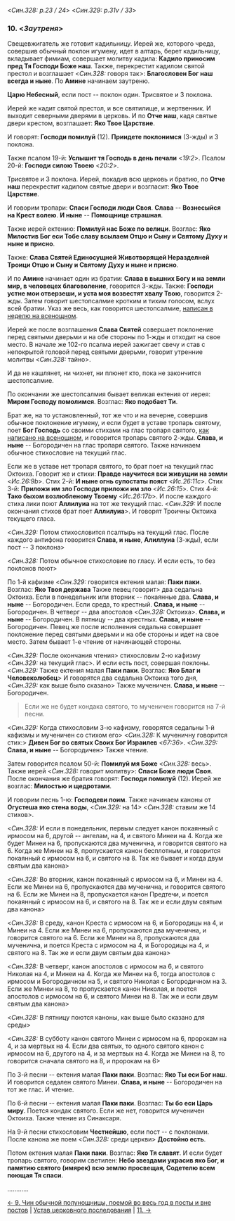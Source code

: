 
<*Син.328: p.23 / 24*>
<*Син.329: p.31v / 33*>

### 10. <*Заутреня*> 

Свещевжигатель же готовит кадильницу. Иерей же, которого чреда, совершив 
обычный поклон игумену, идет в алтарь, берет кадильницу, вкладывает фимиам, 
совершает молитву кадила: **Кадило приносим пред Тя Господи Боже наш**. 
Также, перекрестит кадилом святой престол и возглашает <*Син.328:* говоря так>: 
**Благословен Бог наш всегда и ныне**. По **Амине** начинаем заутреню. 

**Царю Небесный**, если пост -- поклон один. Трисвятое и 3 поклона. 

Иерей же кадит святой престол, и все святилище, и жертвенник. И выходит северными 
дверями в церковь. И по **Отче наш**, кадя святые двери крестом, возглашает: 
**Яко Твое Царствие**. 

И говорят: **Господи помилуй** (12). **Приидете поклонимся** (3-жды) и 3 поклона. 

Также псалом 19-й: **Услышит тя Господь в день печали** <*19:2*>. 
Псалом 20-й: **Господи силою Твоею** <*20:2*>. 

Трисвятое и 3 поклона. Иерей, покадив всю церковь и братию, по **Отче наш** 
перекрестит кадилом святые двери и возгласит: **Яко Твое Царствие**. 

И говорим тропари: **Спаси Господи люди Своя**. 
**Слава** -- **Вознесыйся на Крест волею**. 
**И ныне** -- **Помощнице страшная**. 

Также иерей ектению: **Помилуй нас Боже по велици**. 
Возглас: **Яко Милостив Бог еси Тобе славу всылаем Отцю и Сыну и Святому Духу
и ныне и присно**. 

Также: **Слава Святей Единосущней Животворящей Неразделней Троици Отцю и Сыну 
и Святому Духу и ныне и присно**. 

И по **Амине** начинает один из братии: **Слава в вышних Богу и на земли мир, 
в человецех благоволение**, говорится 3-жды. 
Также: **Господи устне мои отверзеши, и уста моя возвестят хвалу Твою**, говорится 2-жды.
Затем говорит шестопсалмие кротким и тихим голосом, вслух всей братии. 
Указ же весь, как говорится шестопсалмие, [написан в неделю на всенощном](002.md).

Иерей же после возглашения **Слава Святей** совершает поклонение перед святыми 
дверьми и на обе стороны по 1-жды и отходит на свое место. В начале же 102-го 
псалма иерей зажигает свечу и став с непокрытой головой перед святыми дверьми, 
говорит утренние молитвы <*Син.328:* тайно>. 

И да не кашлянет, ни чихнет, ни плюнет кто, пока не закончится шестопсалмие. 

По окончании же шестопсалмия бывает великая ектения от иерея: **Миром Господу помолимся**. 
Возглас: **Яко подобает Ти**.

Брат же, на то установленный, тот же что и на вечерне, совершив обычное 
поклонение игумену, и если будет в уставе тропарь святому, поет **Бог Господь** 
со своими стихами на глас тропаря святого, [как написано на всенощном](002.md), 
и говорится тропарь святого 2-жды. **Слава, и ныне** -- Богородичен на глас 
тропаря святого. Также начинаем обычное стихословие на текущий глас. 

Если же в уставе нет тропаря святого, то брат поет на текущий глас Октоиха. 
Говорит же и стихи: **Правде научитеся вси живущии на земли** <*Ис.26:9b*>. 
Стих 2-й: **И ныне огнь супостаты пояст** <*Ис.26:11c*>. 
Стих 3-й: **Приложи им зло Господи приложи им зло** <*Ис.26:15*>. 
Стих 4-й: **Тако быхом возлюбленому Твоему** <*Ис.26:17b*>. 
И после каждого стиха лики поют **Аллилуиа** на тот же текущий глас. 
<*Син.329:* И после окончания стихов брат поет **Аллилуиа**>. 
И говорят Троичны Октоиха текущего гласа. 

<*Син.329:* Потом стихословится псалтырь на текущий глас. 
После каждого антифона говорится **Слава, и ныне**, **Алиллуиа** (3-жды), 
если пост -- 3 поклона> 

<*Син.328:* Потом обычное стихословие по гласу. И если есть, то без поклонов поют>

По 1-й кафизме
<*Син.329:* говорится ектения малая: **Паки паки**. Возглас: **Яко Твоя держава** 
Также певец говорит> два седальна Октоиха. 
Если в понедельник или вторник -- покаянные два. **Слава, и ныне** -- Богородичен. 
Если среда, то крестный. **Слава, и ныне** -- Богородичен. 
В четверг -- два апостолов <*Син.328:* Октоиха>. **Слава, и ныне** -- Богородичен. 
В пятницу -- два крестных. **Слава, и ныне** -- Богородичен.
Певец же после исполнения седальна совершает поклонение перед святыми дверьми 
и на обе стороны и идет на свое место. 
Затем бывает 1-е чтение от начинающей стороны.

<*Син.329:* После окончания чтения> стихословим 2-ю кафизму <*Син.329:* на текущий глас>. 
И если есть пост, совершая поклоны.
<*Син.329:* Также ектения малая **Паки паки**. Возглас: **Яко Благ и Человеколюбец**> 
И говорятся два седальна Октоиха того дня, <*Син.329:* как выше было сказано> 
Также мученичен. **Слава, и ныне** -- Богородичен. 

> Если же не будет кондака святого, то мученичен говорится на 7-й песни. 

<*Син.329:* Когда стихословим 3-ю кафизму, говорятся седальны 1-й кафизмы и мученичен со стихом его> 
<*Син.328:* К мученичну говорится стих:>
**Дивен Бог во святых Своих Бог Израилев** <*67:36*>.
<*Син.329:* **Слава, и ныне** -- Богородичен> 
Также чтение.

Затем говорится псалом 50-й: **Помилуй мя Боже** <*Син.328:* весь>. 
Также иерей <*Син.328:* говорит молитву>: **Спаси Боже люди Своя**. 
После окончания же братия говорят: **Господи помилуй** (12). 
Иерей же возглас: **Милостью и щедротами**. 

И говорим песнь 1-ю: **Господеви поим**. 
Также начинаем каноны от **Огустеша яко стена воды**, <*Син.329:* на 14>
<*Син.328:* ставим же 14 стихов>. 

<*Син.328:* И если в понедельник, первым следует канон покаянный с ирмосом на 6, 
другой -- ангелам, на 4, и святого Минеи на 4. 
Когда же будет Минеи на 6, пропускаются два мученична, и говорится святого на 6. 
Когда же Минеи на 8, пропускается канон бесплотным, и говорится покаянный 
с ирмосом на 6, и святого на 8. 
Так же бывает и когда двум святым два канона>

<*Син.328:* Во вторник, канон покаянный с ирмосом на 6, и Минеи на 4.
Если же Минеи на 6, пропускаются два мученична, и говорится святого на 6.
Если же Минеи на 8, пропускается канон Предтечи, и поется покаянный
с ирмосом на 6, и святого на 8. 
Так же и если двум святым два канона>

<*Син.328:* В среду, канон Креста с ирмосом на 6, и Богородицы на 4, и Минеи на 4.
Если же Минеи на 6, пропускаются два мученична, и говорится святого на 6.
Если же Минеи на 8, пропускаются два мученична, и поется Креста
с ирмосом на 4, и Богородицы на 4, и святого на 8. 
Так же и если двум святым два канона>

<*Син.328:* В четверг, канон апостолов с ирмосом на 6, и святого Николая на 4, 
и Минеи на 4.
Когда же Минеи на 6, тогда апостолов с ирмосом и Богородичном на 5, и святого 
Николая с Богородичном на 3.
Если же Минеи на 8, то пропускается канон Николая, и поется апостолов 
с ирмосом на 6, и святого Минеи на 8.
Так же и если двум святым два канона>

<*Син.328:* В пятницу поются каноны, как выше было сказано для среды>

<*Син.328:* В субботу канон святого Минеи с ирмосом на 6, пророкам на 4, 
и за мертвых на 4.
Если два святых, то одного святого канон с ирмосом на 6, другого на 4, 
и за мертвых на 4.
Когда же Минеи на 8, то говорится сначала святого на 8, и пророкам на 6>

По 3-й песни -- ектения малая **Паки паки**. Возглас: **Яко Ты еси Бог наш**. 
И говорится седален святого Минеи. **Слава, и ныне** -- Богородичен на тот же глас. 
И чтение. 

По 6-й песни -- ектения малая **Паки паки**. Возглас: **Ты бо еси Царь миру**.
Поется кондак святого. Если же нет, говорится мученичен Октоиха. 
Также чтение из Синаксаря.

На 9-й песни стихословим **Честнейшю**, если пост -- с поклонами. 
После канона же поем <*Син.328:* среди церкви> **Достойно есть**. 

Потом ектения малая **Паки паки**. Возглас: **Яко Тя славят**. 
И если будет тропарь святого, говорим светилен: 
**Небо звездами украсив яко Бог, и памятию святого (имярек) всю землю просвещая, 
Содетелю всем поющая Тя спаси**. 


............

[← 9. Чин обычной полунощницы, поемой во весь год в посты и вне постов](009.md)
| [Устав церковного последования](README.md)
| [11.  →](011.md)
